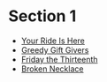 # Section 1

* [Your Ride Is Here][]
* [Greedy Gift Givers][]
* [Friday the Thirteenth][]
* [Broken Necklace][]

[Your Ride Is Here]:     http://train.usaco.org/usacoprob2?a=AVWgs5hkgAf&S=ride
[Greedy Gift Givers]:    http://train.usaco.org/usacoprob2?a=AVWgs5hkgAf&S=gift1
[Friday the Thirteenth]: http://train.usaco.org/usacoprob2?a=AVWgs5hkgAf&S=friday
[Broken Necklace]:       http://train.usaco.org/usacoprob2?a=AVWgs5hkgAf&S=beads

